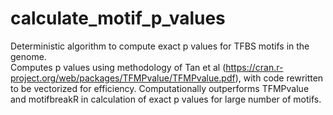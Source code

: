 # calculate_motif_p_values

Deterministic algorithm to compute exact p values for TFBS motifs in the genome.  
Computes p values using methodology of Tan et al (https://cran.r-project.org/web/packages/TFMPvalue/TFMPvalue.pdf), with code rewritten to be vectorized for efficiency.
Computationally outperforms TFMPvalue and motifbreakR in calculation of exact p values for large number of motifs.
